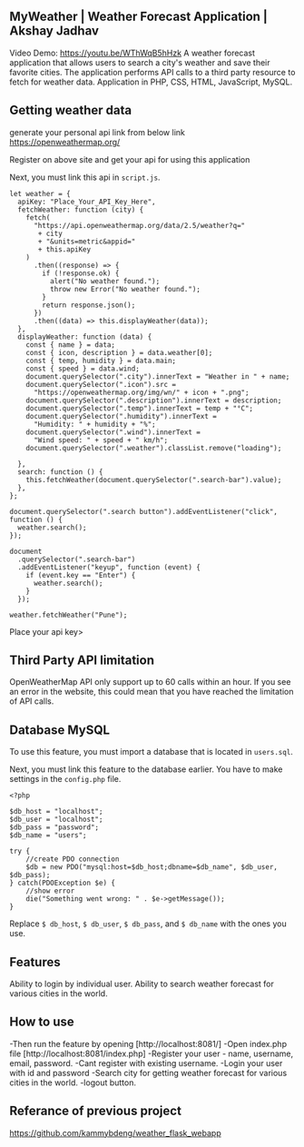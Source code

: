 ## MyWeather | Weather Forecast Application | Akshay Jadhav

Video Demo: https://youtu.be/WThWqB5hHzk
A weather forecast application that allows users to search a city's weather and save their favorite cities. The application performs API calls to a third party resource to fetch for weather data.
Application in PHP, CSS, HTML, JavaScript, MySQL.

## Getting weather data

generate your personal api link from below link
https://openweathermap.org/

Register on above site and get your api for using this application

Next, you must link this api in `script.js`.

```
let weather = {
  apiKey: "Place_Your_API_Key_Here",
  fetchWeather: function (city) {
    fetch(
      "https://api.openweathermap.org/data/2.5/weather?q="
       + city 
       + "&units=metric&appid=" 
       + this.apiKey
    )
      .then((response) => {
        if (!response.ok) {
          alert("No weather found.");
          throw new Error("No weather found.");
        }
        return response.json();
      })
      .then((data) => this.displayWeather(data));
  },
  displayWeather: function (data) {
    const { name } = data;
    const { icon, description } = data.weather[0];
    const { temp, humidity } = data.main;
    const { speed } = data.wind;
    document.querySelector(".city").innerText = "Weather in " + name;
    document.querySelector(".icon").src =
      "https://openweathermap.org/img/wn/" + icon + ".png";
    document.querySelector(".description").innerText = description;
    document.querySelector(".temp").innerText = temp + "°C";
    document.querySelector(".humidity").innerText =
      "Humidity: " + humidity + "%";
    document.querySelector(".wind").innerText =
      "Wind speed: " + speed + " km/h";
    document.querySelector(".weather").classList.remove("loading");
    
  },
  search: function () {
    this.fetchWeather(document.querySelector(".search-bar").value);
  },
};

document.querySelector(".search button").addEventListener("click", function () {
  weather.search();
});

document
  .querySelector(".search-bar")
  .addEventListener("keyup", function (event) {
    if (event.key == "Enter") {
      weather.search();
    }
  });

weather.fetchWeather("Pune");
```


Place your api key>

## Third Party API limitation

OpenWeatherMap API only support up to 60 calls within an hour. If you see an error in the website, this could mean that you have reached the limitation of API calls.

## Database MySQL

To use this feature, you must import a database that is located in `users.sql`.

Next, you must link this feature to the database earlier.  You have to make settings in the `config.php` file.

```
<?php

$db_host = "localhost";
$db_user = "localhost";
$db_pass = "password";
$db_name = "users";

try {    
    //create PDO connection 
    $db = new PDO("mysql:host=$db_host;dbname=$db_name", $db_user, $db_pass);
} catch(PDOException $e) {
    //show error
    die("Something went wrong: " . $e->getMessage());
}
```

Replace `$ db_host`, `$ db_user`, `$ db_pass`, and `$ db_name` with the ones you use.

## Features

Ability to login by individual user.
Ability to search weather forecast for various cities in the world.  

## How to use

-Then run the feature by opening [http://localhost:8081/]
-Open index.php file [http://localhost:8081/index.php]
-Register your user - name, username, email, password.
-Cant register with existing username.
-Login your user with id and password
-Search city for getting weather forecast for various cities in the world.
-logout button.

## Referance of previous project

https://github.com/kammybdeng/weather_flask_webapp